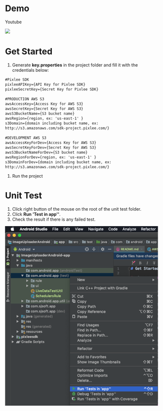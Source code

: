 # Demo 
Youtube

[![](http://img.youtube.com/vi/0gFMnc3a_nY/0.jpg)](http://www.youtube.com/watch?v=0gFMnc3a_nY "")

# Get Started

1. Generate **key.properties** in the project folder and fill it with the credentials below: 
```
#Pixlee SDK
pixleeAPIKey={API Key for Pixlee SDK}
pixleeSecretKey={Secret Key for Pixlee SDK}

#PRODUCTION AWS S3
awsAccessKey={Access Key for AWS S3}
awsSecretKey={Secret Key for AWS S3}
awsS3BucketName={S3 bucket name}
awsRegion={region, ex: 'us-east-1' }
s3Domain={domain including bucket name, ex: http://s3.amazonaws.com/sdk-project.pixlee.com/}

#DEVELOPMENT AWS S3
awsAccessKeyForDev={Access Key for AWS S3}
awsSecretKeyForDev={Secret Key for AWS S3}
awsS3BucketNameForDev={S3 bucket name}
awsRegionForDev={region, ex: 'us-east-1' }
s3DomainForDev={domain including bucket name, ex: http://s3.amazonaws.com/sdk-project.pixlee.com/}
```
1. Run the project


# Unit Test
1. Click right button of the mouse on the root of the unit test folder.  
2. Click **Run 'Test in app''**.
3. Check the result if there is any failed test.

![make](doc/img/unit_test.png)